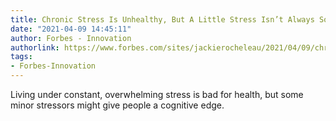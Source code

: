 ```yaml
---
title: Chronic Stress Is Unhealthy, But A Little Stress Isn’t Always So Bad
date: "2021-04-09 14:45:11"
author: Forbes - Innovation
authorlink: https://www.forbes.com/sites/jackierocheleau/2021/04/09/chronic-stress-is-unhealthy-but-a-little-stress-isnt-always-so-bad/
tags:
- Forbes-Innovation
---
```

Living under constant, overwhelming stress is bad for health, but some minor stressors might give people a cognitive edge.